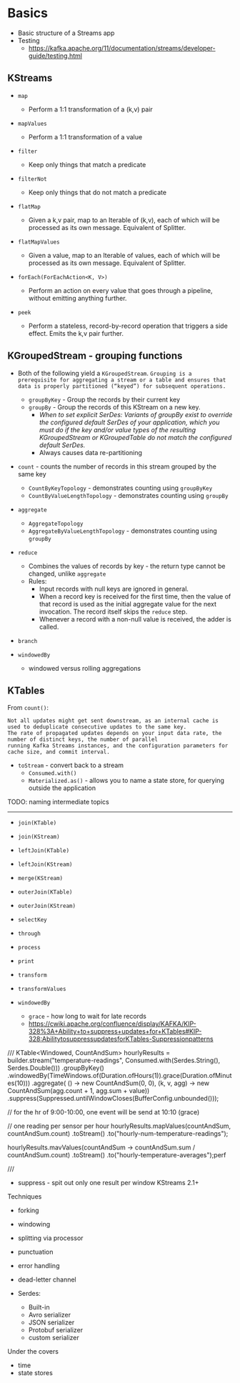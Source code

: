 # Basics

* Basic structure of a Streams app
* Testing
  * https://kafka.apache.org/11/documentation/streams/developer-guide/testing.html


## KStreams

* `map`
  * Perform a 1:1 transformation of a (k,v) pair
* `mapValues`
  * Perform a 1:1 transformation of a value

* `filter`
  * Keep only things that match a predicate
* `filterNot`
  * Keep only things that do not match a predicate

* `flatMap`
  * Given a k,v pair, map to an Iterable of (k,v), each of which will be processed as its own message. Equivalent of Splitter.
* `flatMapValues`
  * Given a value, map to an Iterable of values, each of which will be processed as its own message. Equivalent of Splitter.

* `forEach(ForEachAction<K, V>)`
  * Perform an action on every value that goes through a pipeline, without emitting anything further.

* `peek`
  * Perform a stateless, record-by-record operation that triggers a side effect. Emits the k,v pair further.

## KGroupedStream - grouping functions

* Both of the following yield a `KGroupedStream`.
`Grouping is a prerequisite for aggregating a stream or a table and ensures that data is properly partitioned (“keyed”) for subsequent operations.`
  * `groupByKey` - Group the records by their current key
  * `groupBy` - Group the records of this KStream on a new key.
    * _When to set explicit SerDes: Variants of groupBy exist to override the configured default SerDes of your application, which you must do if the key and/or value types of the resulting KGroupedStream or KGroupedTable do not match the configured default SerDes._
    * Always causes data re-partitioning

* `count` - counts the number of records in this stream grouped by the same key
  * `CountByKeyTopology` - demonstrates counting using `groupByKey`
  * `CountByValueLengthTopology` - demonstrates counting using `groupBy`

* `aggregate`
  * `AggregateTopology`
  * `AggregateByValueLengthTopology` - demonstrates counting using `groupBy`

* `reduce`
  * Combines the values of records by key - the return type cannot be changed, unlike `aggregate` 
  * Rules:
    * Input records with null keys are ignored in general. 
    * When a record key is received for the first time, then the value of that record is used as the initial aggregate value for the next invocation.
The record itself skips the `reduce` step.
    * Whenever a record with a non-null value is received, the adder is called.

* `branch`

* `windowedBy`
  * windowed versus rolling aggregations

## KTables

From `count()`:

    Not all updates might get sent downstream, as an internal cache is used to deduplicate consecutive updates to the same key. 
    The rate of propagated updates depends on your input data rate, the number of distinct keys, the number of parallel 
    running Kafka Streams instances, and the configuration parameters for cache size, and commit interval.
    
* `toStream` - convert back to a stream
  * `Consumed.with()`
  * `Materialized.as()` - allows you to name a state store, for querying outside the application 

TODO: naming intermediate topics 

----
* `join(KTable)`
* `join(KStream)`
* `leftJoin(KTable)`
* `leftJoin(KStream)`
* `merge(KStream)`
* `outerJoin(KTable)`
* `outerJoin(KStream)`

* `selectKey`
* `through`

* `process`
* `print`

* `transform`
* `transformValues`

* `windowedBy`
  * `grace` - how long to wait for late records
  * https://cwiki.apache.org/confluence/display/KAFKA/KIP-328%3A+Ability+to+suppress+updates+for+KTables#KIP-328:AbilitytosuppressupdatesforKTables-Suppressionpatterns

///
KTable<Windowed<String>, CountAndSum> hourlyResults =
    builder.stream("temperature-readings", Consumed.with(Serdes.String(), Serdes.Double()))
        .groupByKey() 
        .windowedBy(TimeWindows.of(Duration.ofHours(1)).grace(Duration.ofMinutes(10)))
        .aggregate(
            () -> new CountAndSum(0, 0),
            (k, v, agg) -> new CountAndSum(agg.count + 1, agg.sum + value))
        .suppress(Suppressed.untilWindowCloses(BufferConfig.unbounded()));

// for the hr of 9:00-10:00, one event will be send at 10:10 (grace)

// one reading per sensor per hour
hourlyResults.mapValues(countAndSum, countAndSum.count)
    .toStream()
    .to("hourly-num-temperature-readings");
    
hourlyResults.mavValues(countAndSum -> countAndSum.sum / countAndSum.count)
    .toStream()
    .to("hourly-temperature-averages");perf

///

* suppress - spit out only one result per window KStreams 2.1+


Techniques
* forking
* windowing 
* splitting via processor
* punctuation
* error handling
* dead-letter channel

* Serdes:
  * Built-in
  * Avro serializer
  * JSON serializer
  * Protobuf serializer
  * custom serializer

Under the covers
* time
* state stores

